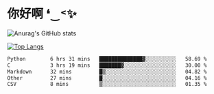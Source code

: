 # 你好啊 ❛‿˂✨

![Anurag's GitHub stats](https://github-readme-stats.vercel.app/api?username=ZombieFly&count_private=true&show_icons=true)

[![Top Langs](https://github-readme-stats.vercel.app/api/top-langs/?username=ZombieFly&layout=compact&count_private=true&hide=Ruby,makefile)](https://github.com/anuraghazra/github-readme-stats)

<!--START_SECTION:waka-->

```txt
Python        6 hrs 31 mins   ██████████████▓░░░░░░░░░░   58.69 %
C             3 hrs 19 mins   ███████▓░░░░░░░░░░░░░░░░░   30.00 %
Markdown      32 mins         █▒░░░░░░░░░░░░░░░░░░░░░░░   04.82 %
Other         27 mins         █░░░░░░░░░░░░░░░░░░░░░░░░   04.16 %
CSV           8 mins          ▒░░░░░░░░░░░░░░░░░░░░░░░░   01.35 %
```

<!--END_SECTION:waka-->
